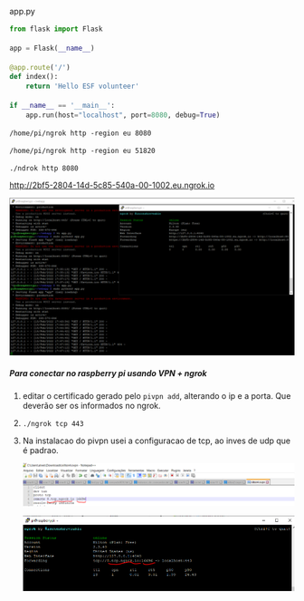 app.py

```python
from flask import Flask

app = Flask(__name__)

@app.route('/')
def index():
    return 'Hello ESF volunteer'

if __name__ == '__main__':
	app.run(host="localhost", port=8080, debug=True)
```



`/home/pi/ngrok http -region eu 8080`

`/home/pi/ngrok http -region eu 51820`

`./ndrok http 8080`

 http://2bf5-2804-14d-5c85-540a-00-1002.eu.ngrok.io 

![image-20220215144841446](imagens/image-20220215144841446.png)



##### Para conectar no raspberry pi usando VPN + ngrok 

1. editar o certificado gerado pelo `pivpn add`, alterando o ip e a porta. Que deverão ser os informados no ngrok.

2. `./ngrok tcp 443`

3. Na instalacao do pivpn usei a configuracao de tcp, ao inves de udp que é padrao.

   ![image-20220215224542550](imagens/image-20220215224542550.png)

   ![image-20220215224656453](imagens/image-20220215224656453.png)